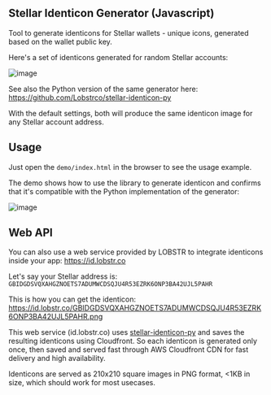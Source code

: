 ## Stellar Identicon Generator (Javascript)

Tool to generate identicons for Stellar wallets - unique icons, generated based on the wallet public key.

Here's a set of identicons generated for random Stellar accounts:

![image](https://user-images.githubusercontent.com/984711/62962449-9e378d00-be07-11e9-93e3-9a9e79f1f078.png)


See also the Python version of the same generator here: https://github.com/Lobstrco/stellar-identicon-py

With the default settings, both will produce the same identicon image for any Stellar account address.


## Usage

Just open the `demo/index.html` in the browser to see the usage example.

The demo shows how to use the library to generate identicon and confirms that it's compatible with the Python implementation of the generator:

![image](https://user-images.githubusercontent.com/984711/63211745-236eba80-c104-11e9-8eb5-fd7d363ac37b.png)


 ## Web API

You can also use a web service provided by LOBSTR to integrate identicons inside your app: https://id.lobstr.co

Let's say your Stellar address is: `GBIDGDSVQXAHGZNOETS7ADUMWCDSQJU4R53EZRK6ONP3BA42UJL5PAHR`

This is how you can get the identicon:
https://id.lobstr.co/GBIDGDSVQXAHGZNOETS7ADUMWCDSQJU4R53EZRK6ONP3BA42UJL5PAHR.png


This web service (id.lobstr.co) uses [stellar-identicon-py](https://github.com/Lobstrco/stellar-identicon-py) and saves the resulting identicons using Cloudfront. 
So each identicon is generated only once, then saved and served fast through AWS Cloudfront CDN for fast delivery and high availability.

Identicons are served as 210x210 square images in PNG format, <1KB in size, which should work for most usecases.

